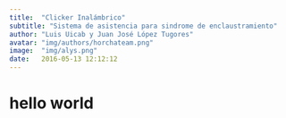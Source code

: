 ```yaml
---
title:  "Clicker Inalámbrico"
subtitle: "Sistema de asistencia para sindrome de enclaustramiento"
author: "Luis Uicab y Juan José López Tugores"
avatar: "img/authors/horchateam.png"
image:  "img/alys.png"
date:   2016-05-13 12:12:12
---
```


# hello world
